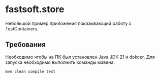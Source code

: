 # fastsoft.store

Небольшой пример приложения показывающий работу с TestContainers.

## Требования

Необходимо чтобы на ПК был установлен Java JDK 21 и dokcer. Для запуска необходимо выполнить команды мавена:

```bash
mvn clean compile test
```
